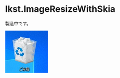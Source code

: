 # Ikst.ImageResizeWithSkia
製造中です。

![](https://raw.githubusercontent.com/ikst/Ikst.ImageResizeWithSkia/master/README/test.jpg)
